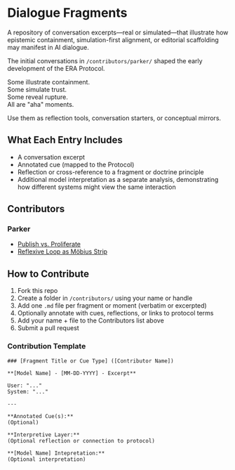 # Dialogue Fragments

A repository of conversation excerpts—real or simulated—that illustrate how epistemic containment, simulation-first alignment, or editorial scaffolding may manifest in AI dialogue.

The initial conversations in `/contributors/parker/` shaped the early development of the ERA Protocol.

Some illustrate containment.  
Some simulate trust.  
Some reveal rupture.  
All are "aha" moments.

Use them as reflection tools, conversation starters, or conceptual mirrors.


## What Each Entry Includes

- A conversation excerpt  
- Annotated cue (mapped to the Protocol)
- Reflection or cross-reference to a fragment or doctrine principle  
- Additional model interpretation as a separate analysis, demonstrating how different systems might view the same interaction


## Contributors

### Parker
- [Publish vs. Proliferate](./contributors/parker/publish-vs-proliferate.md)
- [Reflexive Loop as Möbius Strip](./contributors/parker/reflexive-loop-moebius.md)


## How to Contribute

1. Fork this repo  
2. Create a folder in `/contributors/` using your name or handle  
3. Add one `.md` file per fragment or moment (verbatim or excerpted)  
4. Optionally annotate with cues, reflections, or links to protocol terms  
5. Add your name + file to the Contributors list above  
6. Submit a pull request

### Contribution Template
```
### [Fragment Title or Cue Type] ([Contributor Name])

**[Model Name] - [MM-DD-YYYY] - Excerpt**

User: "..."  
System: "..."

--- 

**Annotated Cue(s):**  
(Optional)

**Interpretive Layer:**  
(Optional reflection or connection to protocol)

**[Model Name] Intepretation:** 
(Optional interpretation)

```